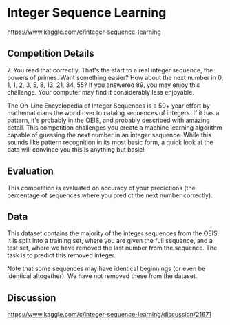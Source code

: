 # Integer Sequence Learning
https://www.kaggle.com/c/integer-sequence-learning

## Competition Details
7\. You read that correctly. That's the start to a real integer sequence, the powers of primes. Want something easier? How about the next number in 0, 1, 1, 2, 3, 5, 8, 13, 21, 34, 55? If you answered 89, you may enjoy this challenge. Your computer may find it considerably less enjoyable.

The On-Line Encyclopedia of Integer Sequences is a 50+ year effort by mathematicians the world over to catalog sequences of integers. If it has a pattern, it's probably in the OEIS, and probably described with amazing detail. This competition challenges you create a machine learning algorithm capable of guessing the next number in an integer sequence. While this sounds like pattern recognition in its most basic form, a quick look at the data will convince you this is anything but basic!

## Evaluation
This competition is evaluated on accuracy of your predictions (the percentage of sequences where you predict the next number correctly).

## Data
This dataset contains the majority of the integer sequences from the OEIS. It is split into a training set, where you are given the full sequence, and a test set, where we have removed the last number from the sequence. The task is to predict this removed integer.

Note that some sequences may have identical beginnings (or even be identical altogether). We have not removed these from the dataset.

## Discussion
https://www.kaggle.com/c/integer-sequence-learning/discussion/21671
